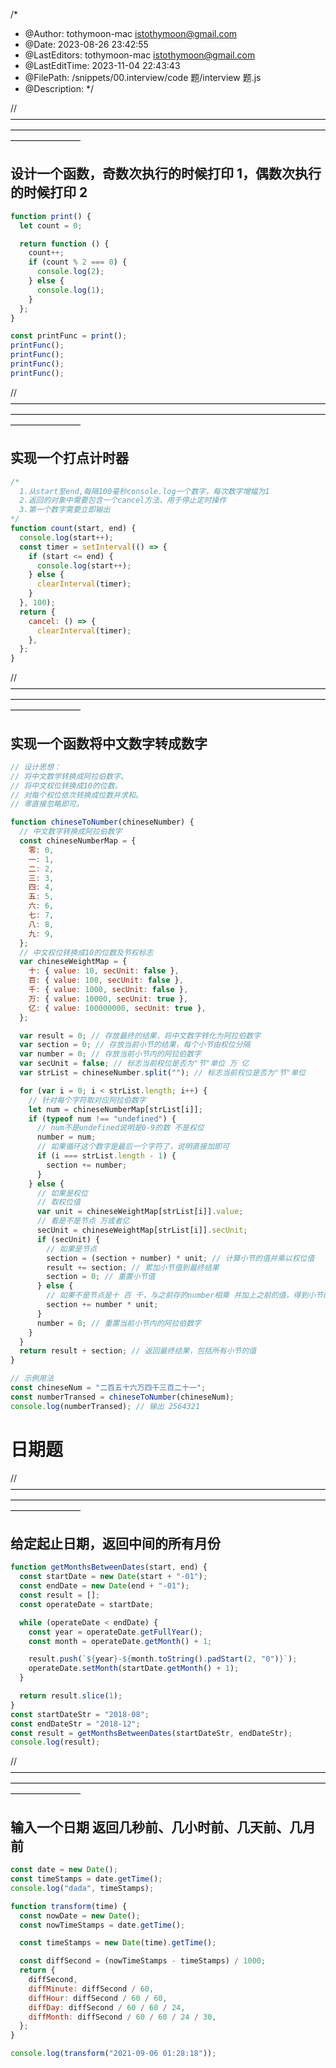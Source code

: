 /\*

- @Author: tothymoon-mac istothymoon@gmail.com
- @Date: 2023-08-26 23:42:55
- @LastEditors: tothymoon-mac istothymoon@gmail.com
- @LastEditTime: 2023-11-04 22:43:43
- @FilePath: /snippets/00.interview/code 题/interview 题.js
- @Description:
  \*/

// ————————————————————————————————————————————————————————————————————————————————

## 设计一个函数，奇数次执行的时候打印 1，偶数次执行的时候打印 2

```js
function print() {
  let count = 0;

  return function () {
    count++;
    if (count % 2 === 0) {
      console.log(2);
    } else {
      console.log(1);
    }
  };
}

const printFunc = print();
printFunc();
printFunc();
printFunc();
printFunc();
```

// ————————————————————————————————————————————————————————————————————————————————

## 实现一个打点计时器

```js
/* 
  1.从start至end,每隔100毫秒console.log一个数字，每次数字增幅为1
  2.返回的对象中需要包含一个cancel方法，用于停止定时操作
  3.第一个数字需要立即输出
*/
function count(start, end) {
  console.log(start++);
  const timer = setInterval(() => {
    if (start <= end) {
      console.log(start++);
    } else {
      clearInterval(timer);
    }
  }, 100);
  return {
    cancel: () => {
      clearInterval(timer);
    },
  };
}
```

// ————————————————————————————————————————————————————————————————————————————————

## 实现一个函数将中文数字转成数字

```js
// 设计思想：
// 将中文数学转换成阿拉伯数字。
// 将中文权位转换成10的位数。
// 对每个权位依次转换成位数并求和。
// 零直接忽略即可。

function chineseToNumber(chineseNumber) {
  // 中文数字转换成阿拉伯数字
  const chineseNumberMap = {
    零: 0,
    一: 1,
    二: 2,
    三: 3,
    四: 4,
    五: 5,
    六: 6,
    七: 7,
    八: 8,
    九: 9,
  };
  // 中文权位转换成10的位数及节权标志
  var chineseWeightMap = {
    十: { value: 10, secUnit: false },
    百: { value: 100, secUnit: false },
    千: { value: 1000, secUnit: false },
    万: { value: 10000, secUnit: true },
    亿: { value: 100000000, secUnit: true },
  };

  var result = 0; // 存放最终的结果，将中文数字转化为阿拉伯数字
  var section = 0; // 存放当前小节的结果，每个小节由权位分隔
  var number = 0; // 存放当前小节内的阿拉伯数字
  var secUnit = false; // 标志当前权位是否为"节"单位 万 亿
  var strList = chineseNumber.split(""); // 标志当前权位是否为"节"单位

  for (var i = 0; i < strList.length; i++) {
    // 针对每个字符取对应阿拉伯数字
    let num = chineseNumberMap[strList[i]];
    if (typeof num !== "undefined") {
      // num不是undefined说明是0-9的数 不是权位
      number = num;
      // 如果循环这个数字是最后一个字符了，说明直接加即可
      if (i === strList.length - 1) {
        section += number;
      }
    } else {
      // 如果是权位
      // 取权位值
      var unit = chineseWeightMap[strList[i]].value;
      // 看是不是节点 万或者亿
      secUnit = chineseWeightMap[strList[i]].secUnit;
      if (secUnit) {
        // 如果是节点
        section = (section + number) * unit; // 计算小节的值并乘以权位值
        result += section; // 累加小节值到最终结果
        section = 0; // 重置小节值
      } else {
        // 如果不是节点是十 百 千，与之前存的number相乘 并加上之前的值，得到小节的值
        section += number * unit;
      }
      number = 0; // 重置当前小节内的阿拉伯数字
    }
  }
  return result + section; // 返回最终结果，包括所有小节的值
}

// 示例用法
const chineseNum = "二百五十六万四千三百二十一";
const numberTransed = chineseToNumber(chineseNum);
console.log(numberTransed); // 输出 2564321
```

# 日期题

// ————————————————————————————————————————————————————————————————————————————————

## 给定起止日期，返回中间的所有月份

```js
function getMonthsBetweenDates(start, end) {
  const startDate = new Date(start + "-01");
  const endDate = new Date(end + "-01");
  const result = [];
  const operateDate = startDate;

  while (operateDate < endDate) {
    const year = operateDate.getFullYear();
    const month = operateDate.getMonth() + 1;

    result.push(`${year}-${month.toString().padStart(2, "0")}`);
    operateDate.setMonth(startDate.getMonth() + 1);
  }

  return result.slice(1);
}
const startDateStr = "2018-08";
const endDateStr = "2018-12";
const result = getMonthsBetweenDates(startDateStr, endDateStr);
console.log(result);
```

// ————————————————————————————————————————————————————————————————————————————————

## 输入一个日期 返回几秒前、几小时前、几天前、几月前

```js
const date = new Date();
const timeStamps = date.getTime();
console.log("dada", timeStamps);

function transform(time) {
  const nowDate = new Date();
  const nowTimeStamps = date.getTime();

  const timeStamps = new Date(time).getTime();

  const diffSecond = (nowTimeStamps - timeStamps) / 1000;
  return {
    diffSecond,
    diffMinute: diffSecond / 60,
    diffHour: diffSecond / 60 / 60,
    diffDay: diffSecond / 60 / 60 / 24,
    diffMonth: diffSecond / 60 / 60 / 24 / 30,
  };
}

console.log(transform("2021-09-06 01:28:18"));
```
